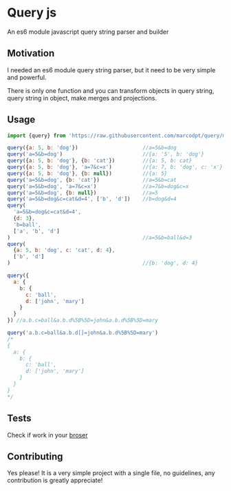 # Query js
An es6 module javascript query string parser and builder

## Motivation
I needed an es6 module query string parser, but it need to be very simple and
powerful.

There is only one function and you can transform objects in query string, query
string in object, make merges and projections.

## Usage
```js
import {query} from 'https://raw.githubusercontent.com/marcodpt/query/main/index.js'

query({a: 5, b: 'dog'})                     //a=5&b=dog
query('a=5&b=dog')                          //{a: '5', b: 'dog'}
query({a: 5, b: 'dog'}, {b: 'cat'})         //{a: 5, b: cat}
query({a: 5, b: 'dog'}, 'a=7&c=x')          //{a: 7, b: 'dog', c: 'x'}
query({a: 5, b: 'dog'}, {b: null})          //{a: 5}
query('a=5&b=dog', {b: 'cat'})              //a=5&b=cat
query('a=5&b=dog', 'a=7&c=x')               //a=7&b=dog&c=x
query('a=5&b=dog', {b: null})               //a=5
query('a=5&b=dog&c=cat&d=4', ['b', 'd'])    //b=dog&d=4
query(
  'a=5&b=dog&c=cat&d=4',
  {d: 3},
  'b=ball',
  ['a', 'b', 'd']
)                                           //a=5&b=ball&d=3
query(
  {a: 5, b: 'dog', c: 'cat', d: 4},
  ['b', 'd']
)                                           //{b: 'dog', d: 4}

query({
  a: {
    b: {
      c: 'ball',
      d: ['john', 'mary']
    }
  }
}) //a.b.c=ball&a.b.d%5B%5D=john&a.b.d%5B%5D=mary

query('a.b.c=ball&a.b.d[]=john&a.b.d%5B%5D=mary')
/*
{
  a: {
    b: {
      c: 'ball',
      d: ['john', 'mary']
    }
  }
}
*/
```

## Tests
Check if work in your [broser](https://marcodpt.github.io/query/)

## Contributing
Yes please! It is a very simple project with a single file, no guidelines, any
contribution is greatly appreciate!
